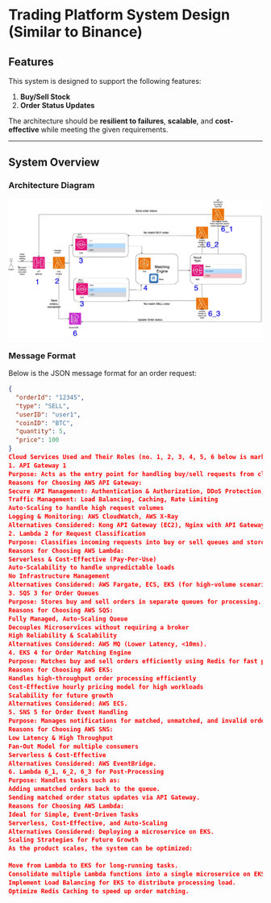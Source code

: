 # Trading Platform System Design (Similar to Binance)

## Features
This system is designed to support the following features:
1. **Buy/Sell Stock**
2. **Order Status Updates**

The architecture should be **resilient to failures**, **scalable**, and **cost-effective** while meeting the given requirements.

---

## System Overview
### Architecture Diagram
![System Diagram](https://github.com/maidt3012/DangThiMai/blob/main/src/problem2/problem2-Page-1.jpg)

### Message Format
Below is the JSON message format for an order request:
```json
{
  "orderId": "12345",
  "type": "SELL",
  "userID": "user1",
  "coinID": "BTC",
  "quantity": 5,
  "price": 100
}
Cloud Services Used and Their Roles (no. 1, 2, 3, 4, 5, 6 below is marked in diagram)
1. API Gateway 1
Purpose: Acts as the entry point for handling buy/sell requests from clients and receiving order status updates via WebSockets.
Reasons for Choosing AWS API Gateway:
Secure API Management: Authentication & Authorization, DDoS Protection, AWS WAF
Traffic Management: Load Balancing, Caching, Rate Limiting
Auto-Scaling to handle high request volumes
Logging & Monitoring: AWS CloudWatch, AWS X-Ray
Alternatives Considered: Kong API Gateway (EC2), Nginx with API Gateway on EC2.
2. Lambda 2 for Request Classification
Purpose: Classifies incoming requests into buy or sell queues and stores order connection details for status updates.
Reasons for Choosing AWS Lambda:
Serverless & Cost-Effective (Pay-Per-Use)
Auto-Scalability to handle unpredictable loads
No Infrastructure Management
Alternatives Considered: AWS Fargate, ECS, EKS (for high-volume scenarios).
3. SQS 3 for Order Queues
Purpose: Stores buy and sell orders in separate queues for processing.
Reasons for Choosing AWS SQS:
Fully Managed, Auto-Scaling Queue
Decouples Microservices without requiring a broker
High Reliability & Scalability
Alternatives Considered: AWS MQ (Lower Latency, <10ms).
4. EKS 4 for Order Matching Engine
Purpose: Matches buy and sell orders efficiently using Redis for fast processing.
Reasons for Choosing AWS EKS:
Handles high-throughput order processing efficiently
Cost-Effective hourly pricing model for high workloads
Scalability for future growth
Alternatives Considered: AWS ECS.
5. SNS 5 for Order Event Handling
Purpose: Manages notifications for matched, unmatched, and invalid orders.
Reasons for Choosing AWS SNS:
Low Latency & High Throughput
Fan-Out Model for multiple consumers
Serverless & Cost-Effective
Alternatives Considered: AWS EventBridge.
6. Lambda 6_1, 6_2, 6_3 for Post-Processing
Purpose: Handles tasks such as:
Adding unmatched orders back to the queue.
Sending matched order status updates via API Gateway.
Reasons for Choosing AWS Lambda:
Ideal for Simple, Event-Driven Tasks
Serverless, Cost-Effective, and Auto-Scaling
Alternatives Considered: Deploying a microservice on EKS.
Scaling Strategies for Future Growth
As the product scales, the system can be optimized:

Move from Lambda to EKS for long-running tasks.
Consolidate multiple Lambda functions into a single microservice on EKS.
Implement Load Balancing for EKS to distribute processing load.
Optimize Redis Caching to speed up order matching.

